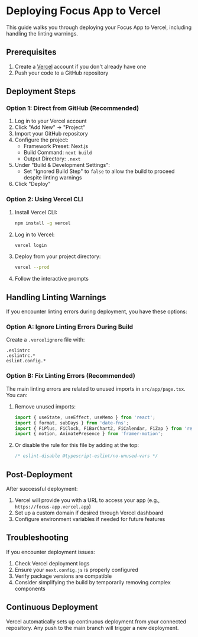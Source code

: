 # Deploying Focus App to Vercel

This guide walks you through deploying your Focus App to Vercel, including handling the linting warnings.

## Prerequisites

1. Create a [Vercel](https://vercel.com) account if you don't already have one
2. Push your code to a GitHub repository

## Deployment Steps

### Option 1: Direct from GitHub (Recommended)

1. Log in to your Vercel account
2. Click "Add New" → "Project"
3. Import your GitHub repository
4. Configure the project:
   - Framework Preset: Next.js
   - Build Command: `next build`
   - Output Directory: `.next`
5. Under "Build & Development Settings":
   - Set "Ignored Build Step" to `false` to allow the build to proceed despite linting warnings
6. Click "Deploy"

### Option 2: Using Vercel CLI

1. Install Vercel CLI:
   ```bash
   npm install -g vercel
   ```

2. Log in to Vercel:
   ```bash
   vercel login
   ```

3. Deploy from your project directory:
   ```bash
   vercel --prod
   ```

4. Follow the interactive prompts

## Handling Linting Warnings

If you encounter linting errors during deployment, you have these options:

### Option A: Ignore Linting Errors During Build

Create a `.vercelignore` file with:
```
.eslintrc
.eslintrc.*
eslint.config.*
```

### Option B: Fix Linting Errors (Recommended)

The main linting errors are related to unused imports in `src/app/page.tsx`. You can:

1. Remove unused imports:
   ```jsx
   import { useState, useEffect, useMemo } from 'react';
   import { format, subDays } from 'date-fns';
   import { FiPlus, FiClock, FiBarChart2, FiCalendar, FiZap } from 'react-icons/fi';
   import { motion, AnimatePresence } from 'framer-motion';
   ```

2. Or disable the rule for this file by adding at the top:
   ```jsx
   /* eslint-disable @typescript-eslint/no-unused-vars */
   ```

## Post-Deployment

After successful deployment:

1. Vercel will provide you with a URL to access your app (e.g., `https://focus-app.vercel.app`)
2. Set up a custom domain if desired through Vercel dashboard
3. Configure environment variables if needed for future features

## Troubleshooting

If you encounter deployment issues:

1. Check Vercel deployment logs
2. Ensure your `next.config.js` is properly configured
3. Verify package versions are compatible
4. Consider simplifying the build by temporarily removing complex components

## Continuous Deployment

Vercel automatically sets up continuous deployment from your connected repository. Any push to the main branch will trigger a new deployment. 
